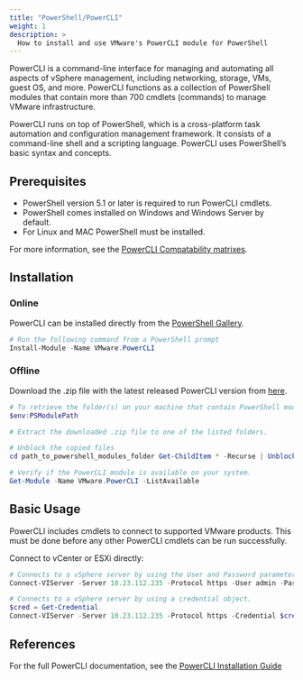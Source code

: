 ```yaml
---
title: "PowerShell/PowerCLI"
weight: 1
description: >
  How to install and use VMware's PowerCLI module for PowerShell
---
```


PowerCLI is a command-line interface for managing and automating all aspects of vSphere management, including networking, storage, VMs, guest OS, and more.
PowerCLI functions as a collection of PowerShell modules that contain more than 700 cmdlets (commands) to manage VMware infrastructure.

PowerCLI runs on top of PowerShell, which is a cross-platform task automation and configuration management framework. It consists of a command-line shell and a scripting language.
PowerCLI uses PowerShell’s basic syntax and concepts.

## Prerequisites

* PowerShell version 5.1 or later is required to run PowerCLI cmdlets.
* PowerShell comes installed on Windows and Windows Server by default.
* For Linux and MAC PowerShell must be installed.

For more information, see the [PowerCLI Compatability matrixes](https://developer.vmware.com/docs/18505/).

## Installation

### Online
PowerCLI can be installed directly from the [PowerShell Gallery](https://www.powershellgallery.com/).


```powershell
# Run the following command from a PowerShell prompt
Install-Module -Name VMware.PowerCLI
```

### Offline
Download the .zip file with the latest released PowerCLI version from [here](https://developer.vmware.com/docs/18611/).

```powershell
# To retrieve the folder(s) on your machine that contain PowerShell modules, run the following command.
$env:PSModulePath

# Extract the downloaded .zip file to one of the listed folders.

# Unblock the copied files
cd path_to_powershell_modules_folder Get-ChildItem * -Recurse | Unblock-File

# Verify if the PowerCLI module is available on your system.
Get-Module -Name VMware.PowerCLI -ListAvailable
```
## Basic Usage
PowerCLI includes cmdlets to connect to supported VMware products. This must be done before any other PowerCLI cmdlets can be run successfully.

Connect to vCenter or ESXi directly:
```powershell
# Connects to a vSphere server by using the User and Password parameters.
Connect-VIServer -Server 10.23.112.235 -Protocol https -User admin -Password pass

# Connects to a vSphere server by using a credential object.
$cred = Get-Credential
Connect-VIServer -Server 10.23.112.235 -Protocol https -Credential $cred
```

## References

For the full PowerCLI documentation, see the [PowerCLI Installation Guide](https://developer.vmware.com/powercli/installation-guide)
